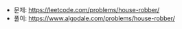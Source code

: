 - 문제: https://leetcode.com/problems/house-robber/
- 풀이: https://www.algodale.com/problems/house-robber/